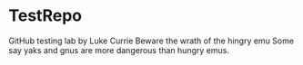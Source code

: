 # TestRepo
GitHub testing lab by Luke Currie
Beware the wrath of the hingry emu
Some say yaks and gnus are more dangerous than hungry emus.
